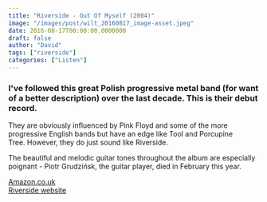 ```yaml
---
title: "Riverside - Out Of Myself (2004)"
image: "/images/post/wilt_20160817_image-asset.jpeg"
date: 2016-08-17T00:00:00.0000000
draft: false
author: "David"
tags: ["riverside"]
categories: ["Listen"]
---
```

### I've followed this great Polish progressive metal band (for want of a better description) over the last decade. This is their debut record.

 They are obviously influenced by Pink Floyd and some of the more progressive English bands but have an edge like Tool and Porcupine Tree. However, they do just sound like Riverside.

 The beautiful and melodic guitar tones throughout the album are especially poignant - Piotr Grudzińsk, the guitar player, died in February this year.

 [Amazon.co.uk](https://www.amazon.co.uk/Out-Myself-Riverside/dp/B0002VEONQ/ref=sr_1_1?s=music&amp;ie=UTF8&amp;qid=1471423774&amp;sr=1-1&amp;keywords=riverside+out+of+myself)  
[Riverside website](http://www.riversideband.pl/en/)